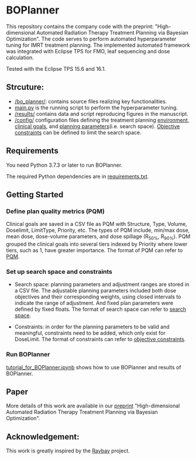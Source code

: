 # BOPlanner
 This repository contains the company code with the preprint: "High-dimensional Automated Radiation Therapy Treatment Planning via Bayesian Optimization". The code serves to perform automated hyperparameter tuning for IMRT treatment planning. The implemented automated framework was integrated with Eclipse TPS for FMO, leaf sequencing and dose calculation. 

Tested with the Eclipse TPS 15.6 and 16.1. 

## Strcuture:
- [/bo_planner/](/bo_planner/): contains source files realizing key functionalities.
- [main.py](main.py) is the running script to perform the hyperparameter tuning.
- [/results/](results) contains data and script reproducing figures in the manuscript.
- [/config/](/config/) configuration files defining the treatment planning [environment](/config/env_config.json), [clinical goals](/config/PQM/), and [planning parameters](/config/prescriptions/)(i.e. search space). [Objective constraints](/config/prescriptions/Rectum/rectum_constraint.txt) can be defined to limit the search space.

## Requirements 
You need Python 3.7.3 or later to run BOPlanner.

The required Python dependencies are in [requirements.txt](requirements.txt).

## Getting Started
### Define plan quality metrics (PQM)
 Clinical goals are saved in a CSV file as PQM with Structure, Type, Volume, Doselimit, LimitType, Priority, etc. The types of PQM include, min/max dose, mean dose, dose-volume parameters, and dose spillage (R<sub>50%</sub>, R<sub>90%</sub>). PQM grouped the clinical goals into several tiers indexed by Priority where lower tiers, such as 1, have greater importance. The format of PQM can refer to [PQM](/config/PQM/Rectum/PQM.csv).
 
### Set up search space and constraints
- Search space: planning parameters and adjustment ranges are stored in a CSV file. The adjustable planning parameters included both dose objectives and their corresponding weights, using closed intervals to indicate the range of adjustment. And fixed plan parameters were defined by fixed floats. The format of search space can refer to [search space](/config/prescriptions/Rectum/34D.csv).

- Constraints: in order for the planning parameters to be valid and meaningful, constraints need to be added, which only exist for DoseLimit. The format of constraints can refer to [objective constraints](/config/prescriptions/Rectum/rectum_constraint.txt).

### Run BOPlanner
 [tutorial_for_BOPlanner.ipynb](tutorial_for_BOPlanner.ipynb) shows how to use BOPlanner and results of BOPlanner.

## Paper
More details of this work are available in our [preprint](https://arxiv.org/abs/2205.10980) "High-dimensional Automated Radiation Therapy Treatment Planning via Bayesian Optimization".

## Acknowledgement:

This work is greatly inspired by the [Raybay](https://github.com/kels271828/RayBay/) project. 
